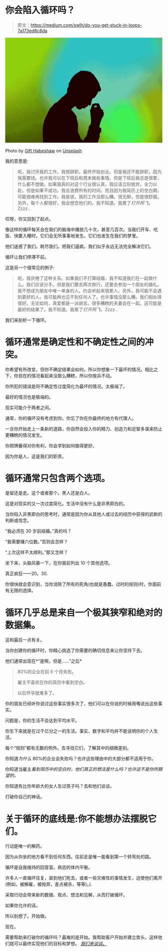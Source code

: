 # 你会陷入循环吗？

> 原文：<https://medium.com/swlh/do-you-get-stuck-in-loops-7a173ed6c8da>

![](img/11421bc07e18f936eab3029244c49c7d.png)

Photo by [Gift Habeshaw](https://unsplash.com/@gift_habeshaw?utm_source=unsplash&utm_medium=referral&utm_content=creditCopyText) on [Unsplash](https://unsplash.com/search/photos/stress?utm_source=unsplash&utm_medium=referral&utm_content=creditCopyText)

我的意思是:

> 呃，我讨厌我的工作。我想辞职，最终开始创业。但是我还不能辞职，因为我需要钱。也许我可以在下班后和周末做些事情。但是下班后我总是很累，什么都不想做。如果我真的对这个行业很认真，我应该立刻放弃，全力以赴。但是如果不成功，我会浪费所有的时间。而且因为我简历上的空白期，可能很难再找到工作。我是说，我的工作没那么糟。很无聊，但是很舒服。另外，每个人都很好，我会想念他们的。我不知道。我累了*打开网飞*。Zzzz..

哎呀，你又回到了起点。

像这样的循环每天会在我们的脑海中播放几十次，甚至几百次。当我们开车、吃饭、快要入睡时，它们会无所事事地发生。它们也发生在我们的梦里。

他们迷惑了我们。耗尽我们。把我们逼疯。我们似乎永远无法完全解决它们。

循环让我们停滞不前。

这是另一个很常见的例子:

> 呃，我厌倦了这种关系。如果我们不打算结婚，我不知道我们在一起做什么。我们应该分手。但是我们要去两次旅行，还要去参加一个朋友的婚礼。我不想成为朋友中唯一单身的人。约会听起来很累人。另外，我可能不会遇到更好的人。我可能再也见不到任何人了。也许事情没那么糟。我们相处得很好。无论如何，真爱都是一派胡言。很多糟糕的夫妻会在一起。这可能是最好的结果了。我不知道。我累了*打开网飞*。Zzzz..

我们来剖析一下循环。

# 循环通常是确定性和不确定性之间的冲突。

你希望有所改变，但你不确定结果会如何。所以你想象一下最坏的情况。相比之下，你现在的情况看起来没那么糟糕，所以你按兵不动。

你所犯的错误是将不确定性过度简化为最坏的情况。太极端了。

最好的情况也是极端的。

现实可能介于两者之间。

通常，你的循环没有考虑到你。你忘了你在你最终的地方有代理人。

一旦你开始走上一条新的道路，你自然会投入你的精力、创造力和足智多谋来防止更糟糕的情况发生。

你把牌叠得对你有利，你会学到如何做得更好。

因为你是人，这是我们的职责。

# 循环通常只包含两个选项。

是留还是走。这个或者那个。黑人还是白人。

这是对现实的又一次过度简化。生活中没有什么是非黑即白的。

当你陷入非黑即白的思考时，通常是因为你从其他人或过去的经历中获得的武断的判断或信念。

“我必须在 30 岁前结婚。”真的吗？

“我需要赚六位数。”否则会怎样？

“上次这样不太顺利。”那又怎样？

坐下来，头脑风暴一下，在你面前列出 10 个其他选项。

真正疯狂——20。30.

你很快就会意识到，当你消除了所有的死角(也就是愚蠢、过时的规则)时，你面前有无限的选择。

# 循环几乎总是来自一个极其狭窄和绝对的数据集。

这和最后一点有关。

当你创建你的循环时，你精心挑选了你需要的确切信息来让你坚持下去。

他们通常出现在*“是啊，但是……”之后*

> 80%的企业在前 6 个月失败。
> 
> 雇主不喜欢在你的简历中看到空白。
> 
> 以后怀孕就难多了。

你的朋友已经听你说过这些事实很多次了，他们可以在你说的时候用嘴说出这些事实。

问题是，你的生活不会达到平均水平。

你生下来就是在过千亿分之一的生活。事实、数字和平均并不能说明你的个人生活。

每个“规则”都有无数的例外。去寻找它们，了解其中的细微差别。

你知道*为什么* 80%的企业会失败吗？也许这些理由中的大部分都不适用于你。

你知道当雇主*看到简历中的空白时，他们真正的想法是什么吗？也许这不是你所期望的。*

你知道有比你年龄大的女人生过孩子吗？去和他们谈谈。

打破你自己的神话。

# 关于循环的底线是:你不能想办法摆脱它们。

行动是唯一的解药。

因为从你坐的地方看不到任何东西。往前走是唯一能看到第一个转弯处的路。

循环是自我维持的回音室。病态的体内平衡。

许多人一直循环往复，直到他们死去，或者一些灾难性的事情发生，迫使他们离开(例如，被解雇，被抛弃，差点被杀，等等)。).

采取行动会带来新的数据、观点、想法和见解，从而打破循环。

如果你允许的话。

所以别想了。开始做。

现在。

需要帮助来打破你的循环吗？最难的是开始。我帮助客户开始并建立势头，这样他们就可以最终实现他们的目标和梦想。 [*我们来谈谈。*](https://stancecoaching.com/lets-talk)